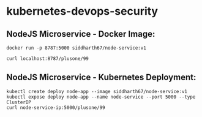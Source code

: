 # kubernetes-devops-security

## NodeJS Microservice - Docker Image:
~~~
docker run -p 8787:5000 siddharth67/node-service:v1
~~~

~~~
curl localhost:8787/plusone/99
~~~
 
## NodeJS Microservice - Kubernetes Deployment:
~~~
kubectl create deploy node-app --image siddharth67/node-service:v1
kubectl expose deploy node-app --name node-service --port 5000 --type ClusterIP
curl node-service-ip:5000/plusone/99
~~~

